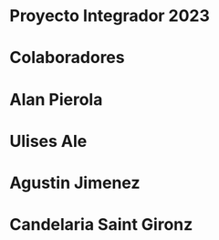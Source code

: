 # Proyecto Integrador 2023
# 
# Colaboradores
# Alan Pierola
# Ulises Ale
# Agustin Jimenez
# Candelaria Saint Gironz
